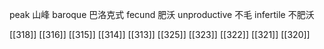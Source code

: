 




peak 山峰
baroque 巴洛克式
fecund 肥沃
unproductive 不毛
infertile 不肥沃

[[318]]
[[316]]
[[315]]
[[314]]
[[313]]
[[325]]
[[323]]
[[322]]
[[321]]
[[320]]